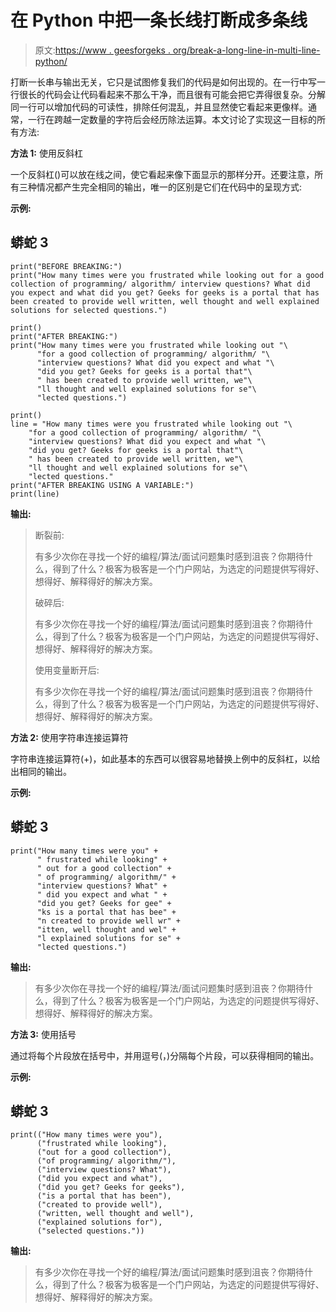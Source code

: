 # 在 Python 中把一条长线打断成多条线

> 原文:[https://www . geesforgeks . org/break-a-long-line-in-multi-line-python/](https://www.geeksforgeeks.org/break-a-long-line-into-multiple-lines-in-python/)

打断一长串与输出无关，它只是试图修复我们的代码是如何出现的。在一行中写一行很长的代码会让代码看起来不那么干净，而且很有可能会把它弄得很复杂。分解同一行可以增加代码的可读性，排除任何混乱，并且显然使它看起来更像样。通常，一行在跨越一定数量的字符后会经历除法运算。本文讨论了实现这一目标的所有方法:

**方法 1:** 使用反斜杠

一个反斜杠(\)可以放在线之间，使它看起来像下面显示的那样分开。还要注意，所有三种情况都产生完全相同的输出，唯一的区别是它们在代码中的呈现方式:

**示例:**

## 蟒蛇 3

```
print("BEFORE BREAKING:")
print("How many times were you frustrated while looking out for a good collection of programming/ algorithm/ interview questions? What did you expect and what did you get? Geeks for geeks is a portal that has been created to provide well written, well thought and well explained solutions for selected questions.")

print()
print("AFTER BREAKING:")
print("How many times were you frustrated while looking out "\
      "for a good collection of programming/ algorithm/ "\
      "interview questions? What did you expect and what "\
      "did you get? Geeks for geeks is a portal that"\
      " has been created to provide well written, we"\
      "ll thought and well explained solutions for se"\
      "lected questions.")

print()
line = "How many times were you frustrated while looking out "\
    "for a good collection of programming/ algorithm/ "\
    "interview questions? What did you expect and what "\
    "did you get? Geeks for geeks is a portal that"\
    " has been created to provide well written, we"\
    "ll thought and well explained solutions for se"\
    "lected questions."
print("AFTER BREAKING USING A VARIABLE:")
print(line)
```

**输出:**

> 断裂前:
> 
> 有多少次你在寻找一个好的编程/算法/面试问题集时感到沮丧？你期待什么，得到了什么？极客为极客是一个门户网站，为选定的问题提供写得好、想得好、解释得好的解决方案。
> 
> 破碎后:
> 
> 有多少次你在寻找一个好的编程/算法/面试问题集时感到沮丧？你期待什么，得到了什么？极客为极客是一个门户网站，为选定的问题提供写得好、想得好、解释得好的解决方案。
> 
> 使用变量断开后:
> 
> 有多少次你在寻找一个好的编程/算法/面试问题集时感到沮丧？你期待什么，得到了什么？极客为极客是一个门户网站，为选定的问题提供写得好、想得好、解释得好的解决方案。

**方法 2:** 使用字符串连接运算符

字符串连接运算符(+)，如此基本的东西可以很容易地替换上例中的反斜杠，以给出相同的输出。

**示例:**

## 蟒蛇 3

```
print("How many times were you" +
      " frustrated while looking" +
      " out for a good collection" +
      " of programming/ algorithm/" +
      "interview questions? What" +
      " did you expect and what " +
      "did you get? Geeks for gee" +
      "ks is a portal that has bee" +
      "n created to provide well wr" +
      "itten, well thought and wel" +
      "l explained solutions for se" +
      "lected questions.")
```

**输出:**

> 有多少次你在寻找一个好的编程/算法/面试问题集时感到沮丧？你期待什么，得到了什么？极客为极客是一个门户网站，为选定的问题提供写得好、想得好、解释得好的解决方案。

**方法 3:** 使用括号

通过将每个片段放在括号中，并用逗号(，)分隔每个片段，可以获得相同的输出。

**示例:**

## 蟒蛇 3

```
print(("How many times were you"),
      ("frustrated while looking"),
      ("out for a good collection"),
      ("of programming/ algorithm/"),
      ("interview questions? What"),
      ("did you expect and what"),
      ("did you get? Geeks for geeks"),
      ("is a portal that has been"),
      ("created to provide well"),
      ("written, well thought and well"),
      ("explained solutions for"),
      ("selected questions."))
```

**输出:**

> 有多少次你在寻找一个好的编程/算法/面试问题集时感到沮丧？你期待什么，得到了什么？极客为极客是一个门户网站，为选定的问题提供写得好、想得好、解释得好的解决方案。